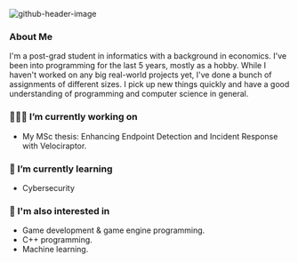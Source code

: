 ![github-header-image](github-header-image2.png)
<!--
**kganitis/kganitis** is a ✨ _special_ ✨ repository because its `README.md` (this file) appears on your GitHub profile.
-->

### About Me

I'm a post-grad student in informatics with a background in economics. I've been into programming for the last 5 years, mostly as a hobby. While I haven't worked on any big real-world projects yet, I've done a bunch of assignments of different sizes. I pick up new things quickly and have a good understanding of programming and computer science in general.

### 👨🏻‍💻 I’m currently working on
- My MSc thesis: Enhancing Endpoint Detection and Incident Response with Velociraptor.

### 📖 I’m currently learning
- Cybersecurity

### 🔎 I'm also interested in
- Game development & game engine programming.
- C++ programming.
- Machine learning.
